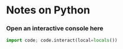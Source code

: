 # Notes on Python

### Open an interactive console here

```python
import code; code.interact(local=locals())
```
